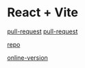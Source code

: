 # React + Vite

[pull-request](https://github.com/Motasem-Sulaiman/todo-app/pull/4)
[pull-request](https://github.com/Motasem-Sulaiman/todo-app/pull/6)

[repo](https://github.com/Motasem-Sulaiman/todo-app)

[online-version](https://vvlvtj-5173.csb.app/)